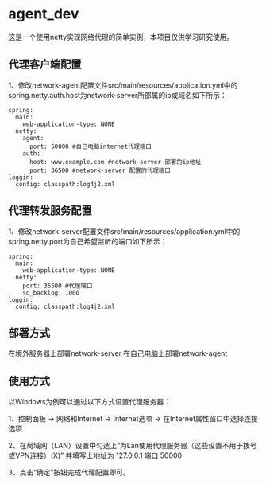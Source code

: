 # agent_dev
这是一个使用netty实现网络代理的简单实例，本项目仅供学习研究使用。

## 代理客户端配置

1、修改network-agent配置文件src/main/resources/application.yml中的spring.netty.auth.host为network-server所部属的ip或域名如下所示：
```
spring:
  main:
    web-application-type: NONE
  netty:   
    agent:     
      port: 50000 #自己电脑internet代理端口      
    auth:     
      host: www.example.com #network-server 部署的ip地址      
      port: 36500 #network-server 配置的代理端口      
loggin:
  config: classpath:log4j2.xml  
```
## 代理转发服务配置

1、修改network-server配置文件src/main/resources/application.yml中的spring.netty.port为自己希望监听的端口如下所示：
```
spring:
  main:  
    web-application-type: NONE    
  netty:  
    port: 36500 #代理端口    
    so_backlog: 1000    
loggin:
  config: classpath:log4j2.xml  
```
## 部署方式
在境外服务器上部署network-server 在自己电脑上部署network-agent

## 使用方式
以Windows为例可以通过以下方式设置代理服务器：

1、控制面板 -> 网络和Internet -> Internet选项 -> 在Internet属性窗口中选择连接选项

2、在局域网（LAN）设置中勾选上“为Lan使用代理服务器（这些设置不用于拨号或VPN连接）(X)” 并填写上地址为 127.0.0.1 端口 50000 

3、点击“确定”按钮完成代理配置即可。
